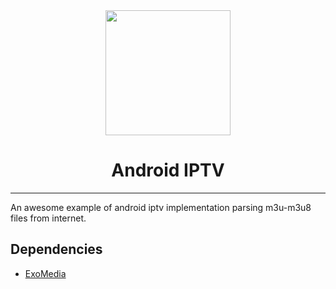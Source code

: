 <div align="center">
  <img src="https://icons-for-free.com/iconfiles/png/512/cable+mintie+screen+set+television+tv+icon-1320190746401799363.png" width="200"/>
  <h1>Android IPTV</h1>
 </div>
 
 ---

An awesome example of android iptv implementation parsing m3u-m3u8 files from internet.

## Dependencies
- [ExoMedia](https://github.com/brianwernick/ExoMedia)
